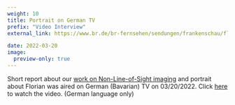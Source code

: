 ```yaml
---
weight: 10
title: Portrait on German TV
prefix: "Video Interview"
external_link: https://www.br.de/br-fernsehen/sendungen/frankenschau/florian-willomitzer-wissenschaftler-fuerth-100.html

date: 2022-03-20
image:
  preview-only: true
---
```

Short report about our [work on Non-Line-of-Sight imaging](/project/swh) and portrait about Florian was aired on German (Bavarian) TV on 03/20/2022. Click [here](https://www.br.de/br-fernsehen/sendungen/frankenschau/florian-willomitzer-wissenschaftler-fuerth-100.html) to watch the video. (German language only)